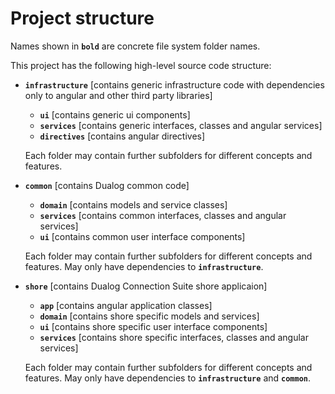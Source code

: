 # Project structure

Names shown in **`bold`** are concrete file system folder names.

This project has the following high-level source code structure:

* **`infrastructure`** [contains generic infrastructure code with dependencies only to angular and other third party libraries]
  - **`ui`** [contains generic ui components]
  - **`services`** [contains generic interfaces, classes and angular services]
  - **`directives`** [contains angular directives]

  Each folder may contain further subfolders for different concepts and features.

* **`common`** [contains Dualog common code]
  - **`domain`** [contains models and service classes]
  - **`services`** [contains common interfaces, classes and angular services]
  - **`ui`** [contains common user interface components]

  Each folder may contain further subfolders for different concepts and features.
  May only have dependencies to **`infrastructure`**.

* **`shore`** [contains Dualog Connection Suite shore applicaion]
  - **`app`** [contains angular application classes]
  - **`domain`** [contains shore specific models and services]
  - **`ui`** [contains shore specific user interface components]
  - **`services`** [contains shore specific interfaces, classes and angular services]

  Each folder may contain further subfolders for different concepts and features.
  May only have dependencies to **`infrastructure`** and **`common`**.
